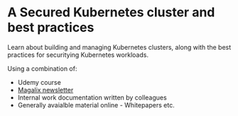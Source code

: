 # A Secured Kubernetes cluster and best practices

Learn about building and managing Kubernetes clusters, along with the best practices for securitying Kubernetes workloads.

Using a combination of:
* Udemy course
* [Magalix newsletter](https://www.magalix.com/newsletters)
* Internal work documentation written by colleagues
* Generally avaialble material online - Whitepapers etc.
